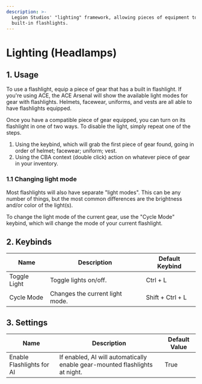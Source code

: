 ```yaml
---
description: >-
  Legion Studios' "lighting" framework, allowing pieces of equipment to have
  built-in flashlights.
---
```


# Lighting (Headlamps)

## 1. Usage

To use a flashlight, equip a piece of gear that has a built in flashlight. If you're using ACE, the ACE Arsenal will show the available light modes for gear with flashlights. Helmets, facewear, uniforms, and vests are all able to have flashlights equipped.

Once you have a compatible piece of gear equipped, you can turn on its flashlight in one of two ways. To disable the light, simply repeat one of the steps.

1. Using the keybind, which will grab the first piece of gear found, going in order of helmet; facewear; uniform; vest.
2. Using the CBA context (double click) action on whatever piece of gear in your inventory.

### 1.1 Changing light mode

Most flashlights will also have separate "light modes". This can be any number of things, but the most common differences are the brightness and/or color of the light(s).

To change the light mode of the current gear, use the "Cycle Mode" keybind, which will change the mode of your current flashlight.

## 2. Keybinds

| Name         | Description                     | Default Keybind  |
| ------------ | ------------------------------- | ---------------- |
| Toggle Light | Toggle lights on/off.           | Ctrl + L         |
| Cycle Mode   | Changes the current light mode. | Shift + Ctrl + L |

## 3. Settings

| Name                      | Description                                                                 | Default Value |
| ------------------------- | --------------------------------------------------------------------------- | ------------- |
| Enable Flashlights for AI | If enabled, AI will automatically enable gear-mounted flashlights at night. | True          |
